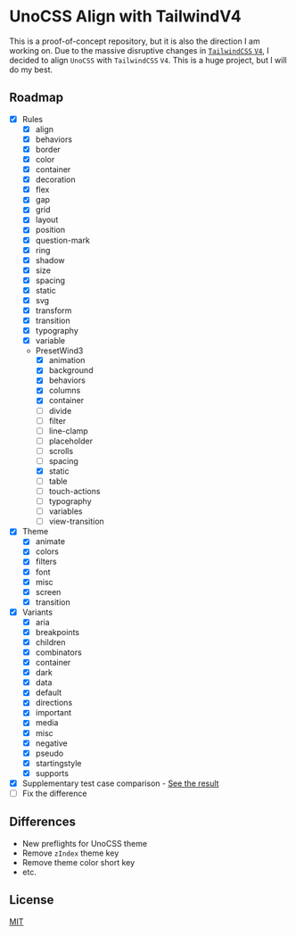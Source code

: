 # UnoCSS Align with TailwindV4

This is a proof-of-concept repository, but it is also the direction I am working on. Due to the massive disruptive changes in [`TailwindCSS`  `V4`](https://tailwindcss.com/docs/v4-beta), I decided to align `UnoCSS` with `TailwindCSS` `V4`. This is a huge project, but I will do my best.

## Roadmap

- [x] Rules
  - [x] align
  - [x] behaviors
  - [x] border
  - [x] color
  - [x] container
  - [x] decoration
  - [x] flex
  - [x] gap
  - [x] grid
  - [x] layout
  - [x] position
  - [x] question-mark
  - [x] ring
  - [x] shadow
  - [x] size
  - [x] spacing
  - [x] static
  - [x] svg
  - [x] transform
  - [x] transition
  - [x] typography
  - [x] variable
  - PresetWind3
    - [x] animation
    - [x] background
    - [x] behaviors
    - [x] columns
    - [x] container
    - [ ] divide
    - [ ] filter
    - [ ] line-clamp
    - [ ] placeholder
    - [ ] scrolls
    - [ ] spacing
    - [x] static
    - [ ] table
    - [ ] touch-actions
    - [ ] typography
    - [ ] variables
    - [ ] view-transition
- [x] Theme
  - [x] animate
  - [x] colors
  - [x] filters
  - [x] font
  - [x] misc
  - [x] screen
  - [x] transition
- [x] Variants
  - [x] aria
  - [x] breakpoints
  - [x] children
  - [x] combinators
  - [x] container
  - [x] dark
  - [x] data
  - [x] default
  - [x] directions
  - [x] important
  - [x] media
  - [x] misc
  - [x] negative
  - [x] pseudo
  - [x] startingstyle
  - [x] supports

- [x] Supplementary test case comparison - [See the result](./packages/preset-uno-next/test/fixtures/token-different.test.md)
- [ ] Fix the difference

## Differences

- New preflights for UnoCSS theme
- Remove `zIndex` theme key
- Remove theme color short key
- etc.

## License

[MIT](./LICENSE)
